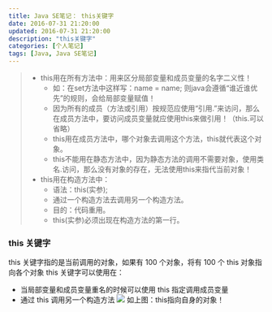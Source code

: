 ```yaml
---
title: Java SE笔记： this关键字
date: 2016-07-31 21:20:00
updated: 2016-07-31 21:20:00
description: "this关键字"
categories: [个人笔记]
tags: [Java, Java SE笔记]
---
```


> - this用在所有方法中：用来区分局部变量和成员变量的名字二义性！
>   - 如：在set方法中这样写：name = name; 则java会遵循“谁近谁优先”的规则，会给局部变量赋值！
>   - 因为所有的成员（方法或引用）按规范应使用“引用.”来访问，那么在成员方法中，要访问成员变量就应使用this来做引用！（this.可以省略）
>   - this用在成员方法中，哪个对象去调用这个方法，this就代表这个对象。
>   - this不能用在静态方法中，因为静态方法的调用不需要对象，使用类名.访问，那么没有对象的存在，无法使用this来指代当前对象！
> - this用在构造方法中：
>   - 语法：this(实参);
>   - 通过一个构造方法去调用另一个构造方法。
>   - 目的：代码重用。
>   - this(实参)必须出现在构造方法的第一行。

### this 关键字
this 关键字指的是当前调用的对象，如果有 100 个对象，将有 100 个 this 对象指向各个对象
this 关键字可以使用在：
- 当局部变量和成员变量重名的时候可以使用 this 指定调用成员变量
- 通过 this 调用另一个构造方法
![](/images/javase_13.jpg)
 如上图：this指向自身的对象！